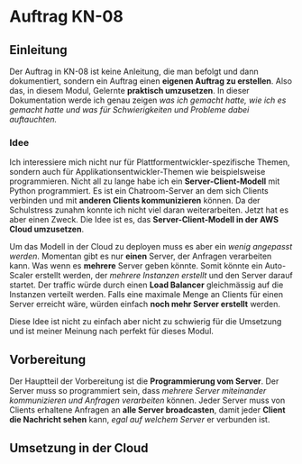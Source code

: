# Auftrag KN-08

## Einleitung

Der Auftrag in KN-08 ist keine Anleitung, die man befolgt und dann dokumentiert, sondern ein Auftrag einen **eigenen Auftrag zu erstellen**. Also das, in diesem Modul, Gelernte **praktisch umzusetzen**. In dieser Dokumentation werde ich genau zeigen *was ich gemacht hatte, wie ich es gemacht hatte und was für Schwierigkeiten und Probleme dabei auftauchten.* 

### Idee

Ich interessiere mich nicht nur für Plattformentwickler-spezifische Themen, sondern auch für Applikationsentwickler-Themen wie beispielsweise programmieren. Nicht all zu lange habe ich ein **Server-Client-Modell** mit Python programmiert. Es ist ein Chatroom-Server an dem sich Clients verbinden und mit **anderen Clients kommunizieren** können. Da der Schulstress zunahm konnte ich nicht viel daran weiterarbeiten. Jetzt hat es aber einen Zweck. Die Idee ist es, das **Server-Client-Modell in der AWS Cloud umzusetzen**. 

Um das Modell in der Cloud zu deployen muss es aber ein *wenig angepasst werden*. Momentan gibt es nur **einen** Server, der Anfragen verarbeiten kann. Was wenn es **mehrere** Server geben könnte. Somit könnte ein Auto-Scaler erstellt werden, der *mehrere Instanzen erstellt* und den Server darauf startet. Der traffic würde durch einen **Load Balancer** gleichmässig auf die Instanzen verteilt werden. Falls eine maximale Menge an Clients für einen Server erreicht wäre, würden einfach **noch mehr Server erstellt** werden. 

Diese Idee ist nicht zu einfach aber nicht zu schwierig für die Umsetzung und ist meiner Meinung nach perfekt für dieses Modul. 

## Vorbereitung

Der Hauptteil der Vorbereitung ist die **Programmierung vom Server**. Der Server muss so programmiert sein, dass *mehrere Server miteinander kommunizieren und Anfragen verarbeiten* können. Jeder Server muss von Clients erhaltene Anfragen an **alle Server broadcasten**, damit jeder **Client die Nachricht sehen** kann, *egal auf welchem Server* er verbunden ist. 

## Umsetzung in der Cloud
